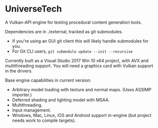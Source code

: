 # UniverseTech
A Vulkan-API engine for testing procedural content generation tools.

Dependencies are in ./external, tracked as git submodules. 
 - If you're using an GUI git client this will likely handle submodules for you. 
 - For Git CLI users, ```git submodule update --init --recursive```

Currently built as a Visual Studio 2017 Win 10 x64 project, with AVX and multithreading support. You will need a graphics card with Vulkan support in the drivers.

Base engine capabilities in current version:

- Arbitrary model loading with texture and normal maps. (Uses ASSIMP importer.)
- Deferred shading and lighting model with MSAA.
- Multithreading.
- Input management.
- Windows, Mac, Linux, iOS and Android support in-engine (but project needs work to compile targets).

